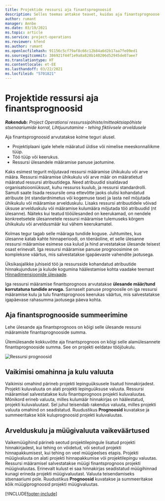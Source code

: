 ```yaml
---
title: Projektide ressursi aja finantsprognoosid
description: Selles teemas antakse teavet, kuidas aja finantsprognoose arvutatakse.
author: rumant
manager: Annbe
ms.date: 03/19/2021
ms.topic: article
ms.service: project-operations
ms.reviewer: kfend
ms.author: rumant
ms.openlocfilehash: 91156c5cf79af8c66c12b84a6d2b17aa7fe09ed1
ms.sourcegitcommit: 386921f44f1e9a8a828b140206d52945de07aee7
ms.translationtype: HT
ms.contentlocale: et-EE
ms.lasthandoff: 03/22/2021
ms.locfileid: "5701821"
---
```

# <a name="financial-estimates-for-resource-time-on-projects"></a>Projektide ressursi aja finantsprognoosid

_**Rakendub:** Project Operationsi ressurssipõhiste/mitteaktsiapõhiste stsenaariumide korral,  Lihtjuurutamine - tehing fiktiivsele arveldusele_

Aja finantsprognoosid arvutatakse kolme teguri alusel. 

- Projektiplaani igale lehele määratud üldise või nimelise meeskonnaliikme tüüp. 
- Töö tüüp või keerukus.
- Ressursi ülesandele määramise panuse jaotumine. 

Kaks esimest tegurit mõjutavad ressursi määramise ühikukulu või arve määra. Ressursi määramise ühikukulu või arve määr on määratletud määratud ressursi atribuutidega. Need atribuudid sisaldavad organisatsiooniüksust, kuhu ressurss kuulub, ja ressursi standardrolli. Samuti saate lisada ressursile oma ettevõtte jaoks olulisi kohandatud atribuute (nt standardnimetus või kogemuse tase) ja lasta neil mõjutada ühikukulu või määramise arvelduskulu.
Lisaks ressursi atribuutidele võivad üksuse arvelduskulu või määramise kulumäära mõjutada töö atribuudid (nt ülesanne). Näiteks kui teatud tööülesanded on keerukamad, on nendele konkreetsetele ülesannetele ressursi määramise tulemuseks kõrgem ühikukulu või arveldusmäär kui vähem keerukamatel.   

Kolmas tegur tagab selle määraga tundide koguse. Juhtumites, kus ülesanne katab kahte hinnaperioodi, on tõenäoline, et selle ülesanne ressursi määramise esimese osa kulud ja hind arvestatakse ülesande teisest osast erinevalt. Iga ressursi määramise panuse prognoosimine on kompleksne väärtus, mis salvestatakse igapäevaste vahendite jaotusega.

Üksikasjalikke juhiseid töö ja ressursside kohandatud atribuutide hinnakujunduse ja kulude kogumina häälestamise kohta vaadake teemast [Hinnadimensioonide ülevaade](../pricing-costing/pricing-dimensions-overview.md).

Iga ressursi määramise finantsprognoos arvutatakse **ülesande määr/tund korrutatuna tundide arvuga.**  Sarnaselt panuse prognoosile on iga ressursi määramise kulu ja tulu finantsprognoos keerukas väärtus, mis salvestatakse igapäevase rahasumma jaotusega päeva kohta. 

## <a name="summarizing-financial-estimates-for-time"></a>Aja finantsprognooside summeerimine
Lehe ülesande aja finantsprognoos on kõigi selle ülesande ressursi määramiste finantsprognooside summa.

Ülemülesande kokkuvõtte aja finantsprognoos on kõigi selle alamülesannete finantsprognooside summa. See on projekti eeldatav tööjõukulu. 

![Ressursi prognoosid](./media/navigation12.png)

## <a name="default-cost-price-and-cost-currency"></a>Vaikimisi omahinna ja kulu valuuta

Vaikimisi omahind pärineb projekti lepinguüksusele lisatud hinnakirjadest. Projekti kuluvaluuta on alati projekti lepinguüksuse valuuta. Ressursi määramisel salvestatakse kulu finantsprognoos projekti kuluvaluutas. Mõnikord erineb valuuta, milles kulumäär hinnakirjas on häälestatud, projekti kuluvaluutast. Sel juhul teisendab rakendus valuuta, milles projekti valuuta omahind on seadistatud. Ruudustikus **Prognoosid** kuvatakse ja summeeritakse kõik kuluprognoosid projekti kuluvaluutas. 

## <a name="default-bill-rate-and-sales-currency"></a>Arvelduskulu ja müügivaluuta vaikeväärtused

Vaikemüügihind pärineb seotud projektilepingule lisatud projekti hinnakirjadest, kui tehing on võidetud, või seotud projekti hinnapakkumisest, kui tehing on veel müügieelses etapis. Projekti müügivaluuta on alati projekti hinnapakkumise või projektilepingu valuutas. Ressursi määramisel salvestatakse müügi finantsprognoos projekti müügivaluutas. Erinevalt kulust ei saa hinnakirjas seadistatud müügihinnad kunagi erineda projekti müügivaluutast. Valuuta teisendamiseks stsenaariumi pole. Ruudustikus **Prognoosid** kuvatakse ja summeeritakse kõik müügiprognoosid projekti müügivaluutas. 

[!INCLUDE[footer-include](../includes/footer-banner.md)]
